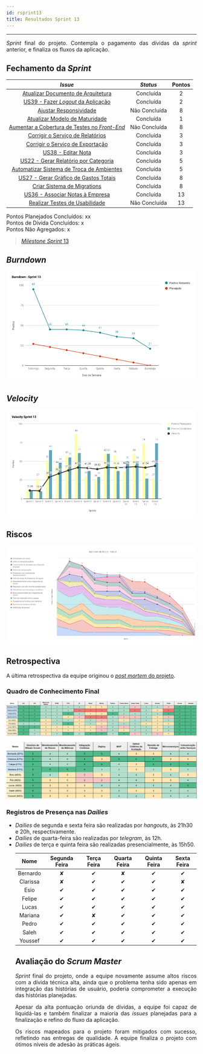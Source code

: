 ```yaml
---
id: rsprint13    
title: Resultados Sprint 13 
---
```


***    

<p align="justify">
<i>Sprint</i> final do projeto. Contempla o pagamento das dívidas da <i>sprint</i> anterior, e finaliza os fluxos da aplicação.
</p>

## Fechamento da _Sprint_   

|     _Issue_      |     _Status_    |       Pontos       |
|:--------------:|:---------------:|:-------------:|
|[Atualizar Documento de Arquitetura](https://github.com/fga-eps-mds/2018.2-Kalkuli/issues/219) | Concluída |   2 |
|[US39 - Fazer _Logout_ da Aplicação](https://github.com/fga-eps-mds/2018.2-Kalkuli/issues/220) | Concluída |  2 |
|[Ajustar Responsividade](https://github.com/fga-eps-mds/2018.2-Kalkuli/issues/221) |Não Concluída | 8 |
|[Atualizar Modelo de Maturidade](https://github.com/fga-eps-mds/2018.2-Kalkuli/issues/222) | Concluída |  1 |
|[Aumentar a Cobertura de Testes no _Front-End_](https://github.com/fga-eps-mds/2018.2-Kalkuli/issues/223) |Não Concluída | 8 |
|[Corrigir o Serviço de Relatórios](https://github.com/fga-eps-mds/2018.2-Kalkuli/issues/224) | Concluída | 3 |
|[Corrigir o Serviço de Exportação](https://github.com/fga-eps-mds/2018.2-Kalkuli/issues/225) | Concluída | 3 |
|[US38 - Editar Nota](https://github.com/fga-eps-mds/2018.2-Kalkuli/issues/203) | Concluída | 3 |
|[US22 - Gerar Relatório por Categoria](https://github.com/fga-eps-mds/2018.2-Kalkuli/issues/204) |Concluída | 5 |
|[Automatizar Sistema de Troca de Ambientes](https://github.com/fga-eps-mds/2018.2-Kalkuli/issues/209) | Concluída | 5 |
|[US27 - Gerar Gráfico de Gastos Totais](https://github.com/fga-eps-mds/2018.2-Kalkuli/issues/206) | Concluída | 8 |
|[Criar Sistema de Migrations](https://app.zenhub.com/workspace/o/fga-eps-mds/2018.2-kalkuli/issues/214)| Concluída | 8 |
|[US36 - Associar Notas à Empresa](https://github.com/fga-eps-mds/2018.2-Kalkuli/issues/205) | Concluída | 13 |
|[Realizar Testes de Usabilidade](https://github.com/fga-eps-mds/2018.2-Kalkuli/issues/211)|Não Concluída | 13 |

Pontos Planejados Concluídos: xx    
Pontos de Dívida Concluídos: x   
Pontos Não Agregados: x    

> [_Milestone Sprint_ 13](https://github.com/fga-eps-mds/2018.2-Kalkuli/milestone/14?closed=1)

## _Burndown_    

<p align="justify">
</p> 

![S13](assets/burndown-S13.png "Burndown Sprint 13")

## _Velocity_     
<p align="justify">
</p> 

![S13](assets/velocity-S13.png "Velocity Sprint 13")

## Riscos    
<p align="justify">
</p>

[![S13](assets/BurndowndeRiscos-S12.png "Clique para ver em detalhes")](https://docs.google.com/spreadsheets/d/1PYjMMXbWRgKwY5oZH5ekg4VbqTYYfdJImHmxCLH62xI/edit#gid=0) 


## Retrospectiva
<p align="justify">
A última retrospectiva da equipe originou o <a href="https://fga-eps-mds.github.io/2018.2-Kalkuli/docs/postmortem" title="Post Mortem - Kalkuli"><i>post mortem</i> do projeto</a>.
</p>


### Quadro de Conhecimento Final  


[![S13](assets/Conhecimento-S13.png "Clique para ver em detalhes")](https://docs.google.com/spreadsheets/d/19OGoemAfy_4nSFBbycD4kIoBFJwUjbXB7vxuQi8HLqY/edit#gid=1155946943)   

[![S13](assets/Conhecimento-EPS-S13.png "Clique para ver em detalhes")](https://docs.google.com/spreadsheets/d/19OGoemAfy_4nSFBbycD4kIoBFJwUjbXB7vxuQi8HLqY/edit#gid=1155946943)


### Registros de Presença nas _Dailies_    

<p align="justify">
<ul>
<li><i>Dailies</i> de segunda e sexta feira são realizadas por <i>hangouts</i>, às 21h30 e 20h, respectivamente.</li>
<li><i>Dailies</i> de quarta-feira são realizadas por <i>telegram</i>, às 12h.</li>
<li><i>Dailies</i> de terça e quinta feira são realizadas presencialmente, às 15h50.</li>
</p>

| Nome    |Segunda Feira      | Terça Feira      | Quarta Feira     | Quinta Feira      | Sexta Feira      |     
|:-----:  |:-----------------:|:----------------:|:----------------:|:-----------------:|:----------------:|
|Bernardo |         ✘         |         ✔        |         ✘        |         ✔         |         ✔        |
|Clarissa |         ✘         |         ✔        |         ✔        |         ✔         |         ✘        |
|Esio     |         ✔         |         ✔        |         ✔        |         ✔         |         ✔        |
|Felipe   |         ✔         |         ✔        |         ✔        |         ✔         |         ✔        |
|Lucas    |         ✔         |         ✔        |         ✔        |         ✔         |         ✔        |
|Mariana  |         ✔         |         ✘        |         ✔        |         ✔         |         ✔        |
|Pedro    |         ✔         |         ✔        |         ✔        |         ✔         |         ✔        |
|Saleh    |         ✔         |         ✔        |         ✔        |         ✔         |         ✔        |
|Youssef  |         ✔         |         ✔        |         ✔        |         ✔         |         ✔        |      


## Avaliação do _Scrum Master_  

<p align="justify"> 
<i>Sprint</i> final do projeto, onde a equipe novamente assume altos riscos com a dívida técnica alta, ainda que o problema tenha sido apenas em integração das histórias de usuário, poderia comprometer a execução das histórias planejadas.
</p>

<p align="justify"> 
Apesar da alta pontuação oriunda de dívidas, a equipe foi capaz de liquidá-las e também finalizar a maioria das <i>issues</i> planejadas para a finalização e refino do fluxo da aplicação.
</p>

<p align="justify"> 
Os riscos mapeados para o projeto foram mitigados com sucesso, refletindo nas entregas de qualidade. A equipe finaliza o projeto com ótimos níveis de adesão às práticas ágeis.
</p>

